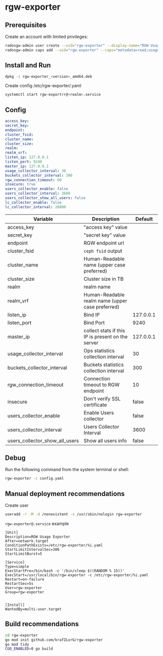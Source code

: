 # rgw-exporter

## Prerequisites

Create an account with limited privileges:

```bash
radosgw-admin user create --uid="rgw-exporter" --display-name="RGW Usage Exporter"
radosgw-admin caps add --uid="rgw-exporter" --caps="metadata=read;usage=read;info=read;buckets=read;users=read"
```

## Install and Run

```sh
dpkg -i rgw-exporter_<version>_amd64.deb
```

Create config /etc/rgw-exporter/<realm>.yaml

```sh
systemctl start rgw-exportrr@<realm>.service
```

## Config

```yaml
access_key: 
secret_key: 
endpoint: 
cluster_fsid:
cluster_name:
cluster_size:
realm: 
realm_vrf:
listen_ip: 127.0.0.1
listen_port: 9240
master_ip: 127.0.0.1
usage_collector_interval: 30
buckets_collector_interval: 300
rgw_connection_timeout: 60
insecure: true
users_collector_enable: false
users_collector_interval: 3600
users_collector_show_all_users: false
lc_collector_enable: false
lc_collector_interval: 28800
```

| Variable | Description | Default |
|----------|-------------|---------|
| access_key | "access key" value | |
| secret_key | "secret key" value | |
| endpoint | RGW endpoint url | |
| cluster_fsid | `ceph fsid` output | |
| cluster_name | Human-Readable name (upper case preferred) | |
| cluster_size | Cluster size in TB | |
| realm | realm name | |
| realm_vrf | Human-Readable realm name (upper case preferred) | |
| listen_ip | Bind IP | 127.0.0.1 |
| listen_port | Bind Port | 9240 |
| master_ip | collect stats if this IP is present on the server | 127.0.0.1 |
| usage_collector_interval | Ops statistics collection interval | 30 |
| buckets_collector_interval | Buckets statistics collection interval | 300 |
| rgw_connection_timeout | Connection timeout to RGW endpoint | 10 |
| insecure | Don't verify SSL certificate | false |
| users_collector_enable | Enable Users collector | false |
| users_collector_interval | Users Collector Interval | 3600 |
| users_collector_show_all_users | Show all users info | false |

## Debug

Run the following command from the system terminal or shell:

```sh
rgw-exporter -c config.yaml
```

## Manual deployment recommendations

Create user

```sh
useradd -r -M -d /nonexistent -s /usr/sbin/nologin rgw-exporter
```

`rgw-exporter@.service` example

```systemd.unit
[Unit]
Description=RGW Usage Exporter
After=network.target
ConditionPathExists=/etc/rgw-exporter/%i.yaml
StartLimitIntervalSec=300
StartLimitBurst=5

[Service]
Type=simple
ExecStartPre=/bin/bash -c '/bin/sleep $((RANDOM % 15))'
ExecStart=/usr/local/bin/rgw-exporter -c /etc/rgw-exporter/%i.yaml
Restart=on-failure
RestartSec=5s
User=rgw-exporter
Group=rgw-exporter


[Install]
WantedBy=multi-user.target
```

## Build recommendations

```sh
cd rgw-exporter
go mod init github.com/krafZLorG/rgw-exporter
go mod tidy
CGO_ENABLED=0 go build
```
